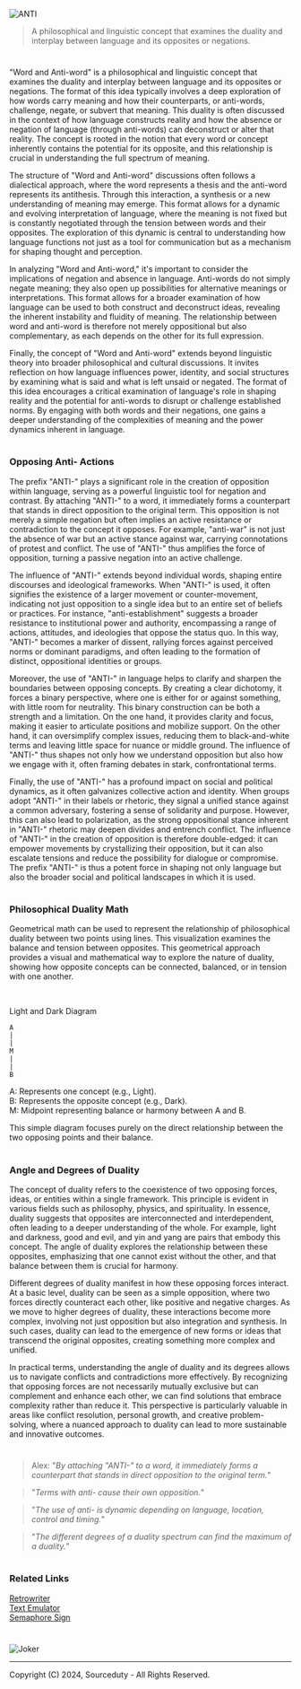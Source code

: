![ANTI](https://github.com/user-attachments/assets/b7b44822-afea-4b28-a697-a853a9f13483)

> A philosophical and linguistic concept that examines the duality and interplay between language and its opposites or negations.

#

"Word and Anti-word" is a philosophical and linguistic concept that examines the duality and interplay between language and its opposites or negations. The format of this idea typically involves a deep exploration of how words carry meaning and how their counterparts, or anti-words, challenge, negate, or subvert that meaning. This duality is often discussed in the context of how language constructs reality and how the absence or negation of language (through anti-words) can deconstruct or alter that reality. The concept is rooted in the notion that every word or concept inherently contains the potential for its opposite, and this relationship is crucial in understanding the full spectrum of meaning.

The structure of "Word and Anti-word" discussions often follows a dialectical approach, where the word represents a thesis and the anti-word represents its antithesis. Through this interaction, a synthesis or a new understanding of meaning may emerge. This format allows for a dynamic and evolving interpretation of language, where the meaning is not fixed but is constantly negotiated through the tension between words and their opposites. The exploration of this dynamic is central to understanding how language functions not just as a tool for communication but as a mechanism for shaping thought and perception.

In analyzing "Word and Anti-word," it's important to consider the implications of negation and absence in language. Anti-words do not simply negate meaning; they also open up possibilities for alternative meanings or interpretations. This format allows for a broader examination of how language can be used to both construct and deconstruct ideas, revealing the inherent instability and fluidity of meaning. The relationship between word and anti-word is therefore not merely oppositional but also complementary, as each depends on the other for its full expression.

Finally, the concept of "Word and Anti-word" extends beyond linguistic theory into broader philosophical and cultural discussions. It invites reflection on how language influences power, identity, and social structures by examining what is said and what is left unsaid or negated. The format of this idea encourages a critical examination of language's role in shaping reality and the potential for anti-words to disrupt or challenge established norms. By engaging with both words and their negations, one gains a deeper understanding of the complexities of meaning and the power dynamics inherent in language.

#
### Opposing Anti- Actions

The prefix "ANTI-" plays a significant role in the creation of opposition within language, serving as a powerful linguistic tool for negation and contrast. By attaching "ANTI-" to a word, it immediately forms a counterpart that stands in direct opposition to the original term. This opposition is not merely a simple negation but often implies an active resistance or contradiction to the concept it opposes. For example, "anti-war" is not just the absence of war but an active stance against war, carrying connotations of protest and conflict. The use of "ANTI-" thus amplifies the force of opposition, turning a passive negation into an active challenge.

The influence of "ANTI-" extends beyond individual words, shaping entire discourses and ideological frameworks. When "ANTI-" is used, it often signifies the existence of a larger movement or counter-movement, indicating not just opposition to a single idea but to an entire set of beliefs or practices. For instance, "anti-establishment" suggests a broader resistance to institutional power and authority, encompassing a range of actions, attitudes, and ideologies that oppose the status quo. In this way, "ANTI-" becomes a marker of dissent, rallying forces against perceived norms or dominant paradigms, and often leading to the formation of distinct, oppositional identities or groups.

Moreover, the use of "ANTI-" in language helps to clarify and sharpen the boundaries between opposing concepts. By creating a clear dichotomy, it forces a binary perspective, where one is either for or against something, with little room for neutrality. This binary construction can be both a strength and a limitation. On the one hand, it provides clarity and focus, making it easier to articulate positions and mobilize support. On the other hand, it can oversimplify complex issues, reducing them to black-and-white terms and leaving little space for nuance or middle ground. The influence of "ANTI-" thus shapes not only how we understand opposition but also how we engage with it, often framing debates in stark, confrontational terms.

Finally, the use of "ANTI-" has a profound impact on social and political dynamics, as it often galvanizes collective action and identity. When groups adopt "ANTI-" in their labels or rhetoric, they signal a unified stance against a common adversary, fostering a sense of solidarity and purpose. However, this can also lead to polarization, as the strong oppositional stance inherent in "ANTI-" rhetoric may deepen divides and entrench conflict. The influence of "ANTI-" in the creation of opposition is therefore double-edged: it can empower movements by crystallizing their opposition, but it can also escalate tensions and reduce the possibility for dialogue or compromise. The prefix "ANTI-" is thus a potent force in shaping not only language but also the broader social and political landscapes in which it is used.

#
### Philosophical Duality Math

Geometrical math can be used to represent the relationship of philosophical duality between two points using lines. This visualization examines the balance and tension between opposites. This geometrical approach provides a visual and mathematical way to explore the nature of duality, showing how opposite concepts can be connected, balanced, or in tension with one another.

<br>

Light and Dark Diagram

```
A
|
|
M
|
|
B
```

A: Represents one concept (e.g., Light).
<br>
B: Represents the opposite concept (e.g., Dark).
<br>
M: Midpoint representing balance or harmony between A and B.

This simple diagram focuses purely on the direct relationship between the two opposing points and their balance.

#
### Angle and Degrees of Duality

The concept of duality refers to the coexistence of two opposing forces, ideas, or entities within a single framework. This principle is evident in various fields such as philosophy, physics, and spirituality. In essence, duality suggests that opposites are interconnected and interdependent, often leading to a deeper understanding of the whole. For example, light and darkness, good and evil, and yin and yang are pairs that embody this concept. The angle of duality explores the relationship between these opposites, emphasizing that one cannot exist without the other, and that balance between them is crucial for harmony.

Different degrees of duality manifest in how these opposing forces interact. At a basic level, duality can be seen as a simple opposition, where two forces directly counteract each other, like positive and negative charges. As we move to higher degrees of duality, these interactions become more complex, involving not just opposition but also integration and synthesis. In such cases, duality can lead to the emergence of new forms or ideas that transcend the original opposites, creating something more complex and unified.

In practical terms, understanding the angle of duality and its degrees allows us to navigate conflicts and contradictions more effectively. By recognizing that opposing forces are not necessarily mutually exclusive but can complement and enhance each other, we can find solutions that embrace complexity rather than reduce it. This perspective is particularly valuable in areas like conflict resolution, personal growth, and creative problem-solving, where a nuanced approach to duality can lead to more sustainable and innovative outcomes.

#

> Alex: "*By attaching "ANTI-" to a word, it immediately forms a counterpart that stands in direct opposition to the original term.*"

> "*Terms with anti- cause their own opposition.*"

> "*The use of anti- is dynamic depending on language, location, control and timing.*"

> "*The different degrees of a duality spectrum can find the maximum of a duality.*"

#
### Related Links

[Retrowriter](https://github.com/sourceduty/Retrowriter)
<br>
[Text Emulator](https://github.com/sourceduty/Text_Emulator)
<br>
[Semaphore Sign](https://github.com/sourceduty/Semaphore_Sign)

#

![Joker](https://github.com/user-attachments/assets/5502283a-e19f-49b7-941d-0daf091b834e)

***
Copyright (C) 2024, Sourceduty - All Rights Reserved.
